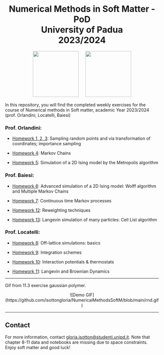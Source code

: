 
<h1 align="center">Numerical Methods in Soft Matter - PoD<br> University of Padua <br> 2023/2024</h1>

<p align="center">
  <img src="https://user-images.githubusercontent.com/62724611/166108149-7629a341-bbca-4a3e-8195-67f469a0cc08.png" height="150"/>
   
  <img src="https://user-images.githubusercontent.com/62724611/166108076-98afe0b7-802c-4970-a2d5-bbb997da759c.png" height="150"/>
</p>

In this repository, you will find the completed weekly exercises for the course of Numerical methods in Soft matter, academic Year 2023/2024 (prof. Orlandini, Locatelli, Baiesi)



### Prof. Orlandini:

* [Homework 1, 2, 3](https://github.com/isottongloria/NumericalMethodsSoftM/tree/main/chapters%201%2C2%2C3%20nodata): Sampling random points and via transformation of coordinates; importance sampling

* [Homework 4](https://github.com/isottongloria/NumericalMethodsSoftM/tree/main/chapter%204): Markov Chains

* [Homework 5](https://github.com/isottongloria/NumericalMethodsSoftM/tree/main/chapter%205): Simulation of a 2D Ising model by the Metropolis algorithm

### Prof. Baiesi:

* [Homework 6](https://github.com/isottongloria/NumericalMethodsSoftM/tree/main/chapter%206): Advanced simulation of a 2D Ising model: Wolff algorithm and Multiple Markov Chains

* [Homework 7](https://github.com/isottongloria/NumericalMethodsSoftM/tree/main/chapter%207): Continuous time Markov processes

* [Homework 12](https://github.com/isottongloria/NumericalMethodsSoftM/tree/main/chapter%2012): Reweighting techniques

* [Homework 13](https://github.com/isottongloria/NumericalMethodsSoftM/tree/main/Chapter%2013): Langevin simulation of many particles: Cell List algorithm

### Prof. Locatelli:

* [Homework 8](https://github.com/isottongloria/NumericalMethodsSoftM/tree/main/Chapter%208_nodata): Off-lattice simulations: basics

* [Homework 9](https://github.com/isottongloria/NumericalMethodsSoftM/tree/main/Chapter%209): Integration schemes

* [Homework 10](https://github.com/isottongloria/NumericalMethodsSoftM/tree/main/Chapter%2010): Interaction potentials & thermostats

* [Homework 11](https://github.com/isottongloria/NumericalMethodsSoftM/tree/main/Chapter%2011): Langevin and Brownian Dynamics


---
Gif from 11.3 exercise gaussian polymer.

<p align="center">
![Demo GIF](https://github.com/isottongloria/NumericalMethodsSoftM/blob/main/rnd.gif)
</p>

---
## Contact
For more information, contact [gloria.isotton@studenti.unipd.it](mailto:gloria.isotton@studenti.unipd.it). Note that chapter 8-11 data and notebooks are missing due to space constraints. Enjoy soft matter and good luck!
